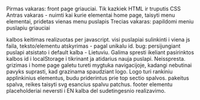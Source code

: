 Pirmas vakaras: front page griauciai. Tik kazkiek HTML ir truputis CSS
Antras vakaras - nuimti kai kurie elementai home page, taisyti menu elementai, pridetas vienas menu puslapis
Trecias vakaras: papildomi meniu puslapiu griauciai
<!--  -->
kalbos keitimas realizuotas per javascript. visi puslapiai sulinkinti i viena js faila, teksto/elementu atskyrimas - pagal unikalu id.
bug: persijungiant puslapi atsistato i default kalba - Lietuviu. Galima spresti ikeliant pasirinktos kalbos id i localStorage i tikrinant ja atidarius nauja puslapi. Neisspresta.
grizimas i home page galetu tureti mygtuka navigacijoje, kadangi nebutinai pavyks suprasti, kad grazinama spaudziant logo.
Logo turi rankiniu applinkinius elementus, budu priderintus prie top sectio spalvos. pakeitus spalva, reikes taisyti svg esancius spalvu patchus.
footer elementu placeholderiai neversti i EN kalba del sudetingesnio realizavimo.

